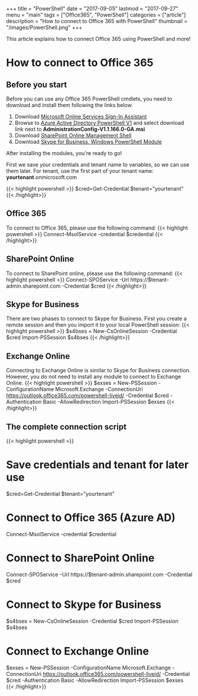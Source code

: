 +++
title = "PowerShell"
date = "2017-09-05"
lastmod = "2017-09-27"
menu = "main"
tags = ["Office365", "PowerShell"]
categories = ["article"]
description = "How to connect to Office 365 with PowerShell"
thumbnail = "/images/PowerShell.png"
+++

This article explains how to connect Office 365 using PowerShell and more!
 <!--more-->
 
# How to connect to Office 365

## Before you start

Before you can use any Office 365 PowerShell cmdlets, you need to download and install them following the links below.

1. Download <a href="https://www.microsoft.com/en-us/download/details.aspx?id=28177" target="_blank">Microsoft Online Services Sign-In Assistant</a>
2. Browse to <a href="http://connect.microsoft.com/site1164/Downloads/DownloadDetails.aspx?DownloadID=59185" target="_blank">Azure Active Directory PowerShell V1</a> and select download link next to **AdministrationConfig-V1.1.166.0-GA.msi**
3. Download <a href="http://www.microsoft.com/download/details.aspx?id=35588" target="_blank">SharePoint Online Management Shell</a>
4. Download <a href="http://www.microsoft.com/en-us/download/details.aspx?id=39366" target="_blank">Skype for Business, Windows PowerShell Module</a>

After installing the modules, you're ready to go! 

First we save your credentials and tenant name to variables, so we can use them later. For tenant, use the first part of your tenant name: **yourtenant**.onmicrosoft.com

{{< highlight powershell >}}
$cred=Get-Credential
$tenant="yourtenant"
{{< /highlight>}}

## Office 365

To connect to Office 365, please use the following command:
{{< highlight powershell >}}
Connect-MsolService -credential $credential
{{< /highlight>}}

## SharePoint Online

To connect to SharePoint online, please use the following command:
{{< highlight powershell >}}
Connect-SPOService -Url https://$tenant-admin.sharepoint.com -Credential $cred
{{< /highlight>}}

## Skype for Business

There are two phases to connect to Skype for Business. First you create a remote session and then you import it to your local PowerShell session:
{{< highlight powershell >}}
$s4bses = New-CsOnlineSession -Credential $cred
Import-PSSession $s4bses
{{< /highlight>}}

## Exchange Online

Connecting to Exchange Online is similar to Skype for Business connection. However, you do not need to install any module to connect to Exchange Online.
{{< highlight powershell >}}
$exses = New-PSSession -ConfigurationName Microsoft.Exchange -ConnectionUri https://outlook.office365.com/powershell-liveid/ -Credential $cred -Authentication Basic -AllowRedirection
Import-PSSession $exses
{{< /highlight>}}

## The complete connection script

{{< highlight powershell >}}
# Save credentials and tenant for later use
$cred=Get-Credential
$tenant="yourtenant"

# Connect to Office 365 (Azure AD)
Connect-MsolService -credential $credential

# Connect to SharePoint Online
Connect-SPOService -Url https://$tenant-admin.sharepoint.com -Credential $cred

# Connect to Skype for Business
$s4bses = New-CsOnlineSession -Credential $cred
Import-PSSession $s4bses

# Connect to Exchange Online
$exses = New-PSSession -ConfigurationName Microsoft.Exchange -ConnectionUri https://outlook.office365.com/powershell-liveid/ -Credential $cred -Authentication Basic -AllowRedirection
Import-PSSession $exses
{{< /highlight>}}


